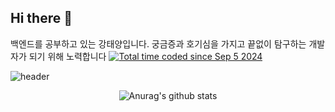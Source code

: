 ## Hi there 👋
백엔드를 공부하고 있는 강태양입니다. 
궁금증과 호기심을 가지고 끝없이 탐구하는 개발자가 되기 위해 노력합니다 <a href="https://wakatime.com/@3d8e6fe3-95d8-40a9-b546-d53caf397b7f"><img src="https://wakatime.com/badge/user/3d8e6fe3-95d8-40a9-b546-d53caf397b7f.svg" alt="Total time coded since Sep 5 2024" /></a>


![header](https://capsule-render.vercel.app/api?type=waving&color=gradient&height=300&section=header&text=ilyoil2&fontSize=70&animation=twinkling)

  <p align="center">
<div align=center>

![Anurag's github stats](https://github-readme-stats.vercel.app/api?username=ilyoil2&show_icons=true&theme=tokyonight)



<!--
**ilyoil2/ilyoil2** is a ✨ _special_ ✨ repository because its `README.md` (this file) appears on your GitHub profile.

Here are some ideas to get you started:

- 🔭 I’m currently working on ...
- 🌱 I’m currently learning ...
- 👯 I’m looking to collaborate on ...
- 🤔 I’m looking for help with ...
- 💬 Ask me about ...
- 📫 How to reach me: ...
- 😄 Pronouns: ...
- ⚡ Fun fact: ...
-->
